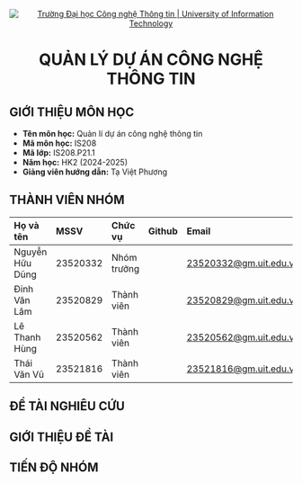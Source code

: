 <p align="center">
  <a href="https://www.uit.edu.vn/" title="Trường Đại học Công nghệ Thông tin" style="border: none;">
    <img src="https://i.imgur.com/WmMnSRt.png" alt="Trường Đại học Công nghệ Thông tin | University of Information Technology">
  </a>
</p>

<h1 align="center">QUẢN LÝ DỰ ÁN CÔNG NGHỆ THÔNG TIN</h1>

## GIỚI THIỆU MÔN HỌC 

- **Tên môn học:** Quản lí dự án công nghệ thông tin
- **Mã môn học:** IS208
- **Mã lớp:** IS208.P21.1
- **Năm học:** HK2 (2024-2025)
- **Giảng viên hướng dẫn:** Tạ Việt Phương


## THÀNH VIÊN NHÓM 

|Họ và tên|MSSV|Chức vụ|Github|Email|
|:---|:---|:---|:---|:---|
|Nguyễn Hữu Dũng|23520332|Nhóm trưởng||23520332@gm.uit.edu.vn|
|Đinh Văn Lâm|23520829|Thành viên||23520829@gm.uit.edu.vn|
|Lê Thanh Hùng|23520562|Thành viên||23520562@gm.uit.edu.vn|
|Thái Văn Vũ|23521816|Thành viên||23521816@gm.uit.edu.vn|


## ĐỀ TÀI NGHIÊU CỨU

## GIỚI THIỆU ĐỀ TÀI 

## TIẾN ĐỘ NHÓM 







   
